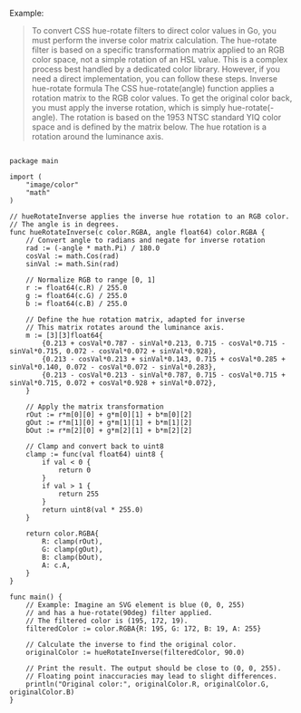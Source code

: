 Example:

> To convert CSS hue-rotate filters to direct color values in Go, you must perform the inverse color matrix calculation. The hue-rotate filter is based on a specific transformation matrix applied to an RGB color space, not a simple rotation of an HSL value. 
> This is a complex process best handled by a dedicated color library. However, if you need a direct implementation, you can follow these steps.
> Inverse hue-rotate formula
> The CSS hue-rotate(angle) function applies a rotation matrix to the RGB color values. To get the original color back, you must apply the inverse rotation, which is simply hue-rotate(-angle). 
> The rotation is based on the 1953 NTSC standard YIQ color space and is defined by the matrix below. The hue rotation is a rotation around the luminance axis. 


```golang

package main

import (
	"image/color"
	"math"
)

// hueRotateInverse applies the inverse hue rotation to an RGB color.
// The angle is in degrees.
func hueRotateInverse(c color.RGBA, angle float64) color.RGBA {
	// Convert angle to radians and negate for inverse rotation
	rad := (-angle * math.Pi) / 180.0
	cosVal := math.Cos(rad)
	sinVal := math.Sin(rad)

	// Normalize RGB to range [0, 1]
	r := float64(c.R) / 255.0
	g := float64(c.G) / 255.0
	b := float64(c.B) / 255.0

	// Define the hue rotation matrix, adapted for inverse
	// This matrix rotates around the luminance axis.
	m := [3][3]float64{
		{0.213 + cosVal*0.787 - sinVal*0.213, 0.715 - cosVal*0.715 - sinVal*0.715, 0.072 - cosVal*0.072 + sinVal*0.928},
		{0.213 - cosVal*0.213 + sinVal*0.143, 0.715 + cosVal*0.285 + sinVal*0.140, 0.072 - cosVal*0.072 - sinVal*0.283},
		{0.213 - cosVal*0.213 - sinVal*0.787, 0.715 - cosVal*0.715 + sinVal*0.715, 0.072 + cosVal*0.928 + sinVal*0.072},
	}

	// Apply the matrix transformation
	rOut := r*m[0][0] + g*m[0][1] + b*m[0][2]
	gOut := r*m[1][0] + g*m[1][1] + b*m[1][2]
	bOut := r*m[2][0] + g*m[2][1] + b*m[2][2]

	// Clamp and convert back to uint8
	clamp := func(val float64) uint8 {
		if val < 0 {
			return 0
		}
		if val > 1 {
			return 255
		}
		return uint8(val * 255.0)
	}

	return color.RGBA{
		R: clamp(rOut),
		G: clamp(gOut),
		B: clamp(bOut),
		A: c.A,
	}
}

func main() {
	// Example: Imagine an SVG element is blue (0, 0, 255)
	// and has a hue-rotate(90deg) filter applied.
	// The filtered color is (195, 172, 19).
	filteredColor := color.RGBA{R: 195, G: 172, B: 19, A: 255}

	// Calculate the inverse to find the original color.
	originalColor := hueRotateInverse(filteredColor, 90.0)

	// Print the result. The output should be close to (0, 0, 255).
	// Floating point inaccuracies may lead to slight differences.
	println("Original color:", originalColor.R, originalColor.G, originalColor.B)
}
```

